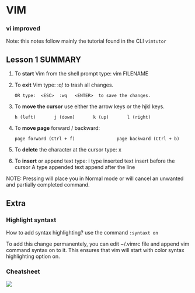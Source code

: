 # VIM

### vi improved

Note: this notes follow mainly the tutorial found in the CLI `vimtutor`



## Lesson 1 SUMMARY


  1. To **start** Vim from the shell prompt type:  vim FILENAME <ENTER>
  2. To **exit** Vim type:     <ESC>   :q!   <ENTER>  to trash all changes.

         OR type:  <ESC>  :wq   <ENTER>  to save the changes.

  3. To **move the cursor** use either the arrow keys or the hjkl keys.

     ```
     h (left)       j (down)       k (up)       l (right)
     ```

  4. To **move page** forward / backward:

     ```
     page forward (Ctrl + f)                page backward (Ctrl + b)
     ```

  5. To **delete** the character at the cursor type:  x

  6. To **insert** or append text type:
         i   type inserted text   <ESC>         insert before the cursor
         A   type appended text   <ESC>         append after the line

NOTE: Pressing <ESC> will place you in Normal mode or will cancel an unwanted and partially completed command.



## Extra

### Highlight syntaxt

How to add syntax highlighting? use the command `:syntaxt on`

To add this change permanentely, you can edit ~/.vimrc file and append vim command syntax on to it. This ensures that vim will start with color syntax highlighting option on.



### Cheatsheet

<img src="http://zzyxx.wdfiles.com/local--files/tui-text-editors/vi-vim-cheat-sheet-belgian-azerty.svg">



